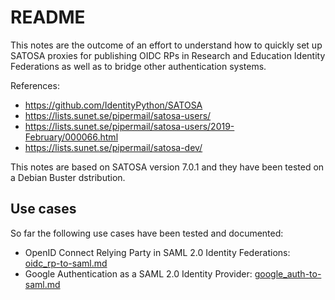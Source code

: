 # README

This notes are the outcome of an effort to understand how to quickly set up SATOSA proxies for
publishing OIDC RPs in Research and Education Identity Federations as well as to bridge other
authentication systems.

References:
* https://github.com/IdentityPython/SATOSA
* https://lists.sunet.se/pipermail/satosa-users/
* https://lists.sunet.se/pipermail/satosa-users/2019-February/000066.html
* https://lists.sunet.se/pipermail/satosa-dev/

This notes are based on SATOSA version 7.0.1 and they have been tested on a Debian Buster
dstribution. 

## Use cases

So far the following use cases have been tested and documented:
- OpenID Connect Relying Party in SAML 2.0 Identity Federations:
  [oidc_rp-to-saml.md](oidc_rp-to-saml.md)
- Google Authentication as a SAML 2.0 Identity Provider:
  [google_auth-to-saml.md](google_auth-to-saml.md)

